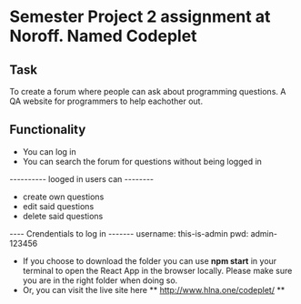 # Semester Project 2 assignment at Noroff. Named Codeplet 

## Task
To create a forum where people can ask about programming questions. A QA website for programmers to help eachother out. 

## Functionality
- You can log in
- You can search the forum for questions without being logged in

---------- looged in users can --------
- create own questions
- edit said questions
- delete said questions

---- Crendentials to log in -------
username: this-is-admin
pwd: admin-123456



- If you choose to download the folder you can use **npm start** in your terminal to open the React App in the browser locally. Please make sure you are in the right folder when doing so. 
- Or, you can visit the live site here ** http://www.hlna.one/codeplet/ **
